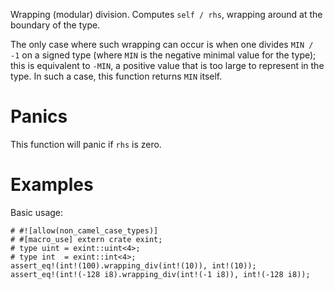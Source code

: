 Wrapping (modular) division. Computes `self / rhs`,
wrapping around at the boundary of the type.

The only case where such wrapping can occur is when one divides `MIN / -1` on a
signed type (where `MIN` is the negative minimal value for the type); this is
equivalent to `-MIN`, a positive value that is too large to represent in the
type. In such a case, this function returns `MIN` itself.

# Panics

This function will panic if `rhs` is zero.

# Examples

Basic usage:

```
# #![allow(non_camel_case_types)]
# #[macro_use] extern crate exint;
# type uint = exint::uint<4>;
# type int  = exint::int<4>;
assert_eq!(int!(100).wrapping_div(int!(10)), int!(10));
assert_eq!(int!(-128 i8).wrapping_div(int!(-1 i8)), int!(-128 i8));
```
